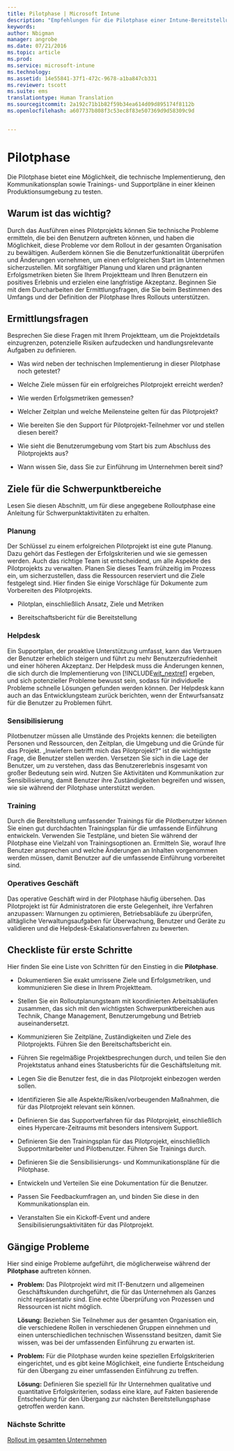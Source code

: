 ```yaml
---
title: Pilotphase | Microsoft Intune
description: "Empfehlungen für die Pilotphase einer Intune-Bereitstellung."
keywords: 
author: Nbigman
manager: angrobe
ms.date: 07/21/2016
ms.topic: article
ms.prod: 
ms.service: microsoft-intune
ms.technology: 
ms.assetid: 14e55841-37f1-472c-9678-a1ba847cb331
ms.reviewer: tscott
ms.suite: ems
translationtype: Human Translation
ms.sourcegitcommit: 2a192c71b1b82f59b34ea614d09d895174f8112b
ms.openlocfilehash: a607737b808f3c53ec8f83e507369d9d58309c9d


---
```


# Pilotphase
Die Pilotphase bietet eine Möglichkeit, die technische Implementierung, den Kommunikationsplan sowie Trainings- und Supportpläne in einer kleinen Produktionsumgebung zu testen.

## Warum ist das wichtig?
Durch das Ausführen eines Pilotprojekts können Sie technische Probleme ermitteln, die bei den Benutzern auftreten können, und haben die Möglichkeit, diese Probleme vor dem Rollout in der gesamten Organisation zu bewältigen. Außerdem können Sie die Benutzerfunktionalität überprüfen und Änderungen vornehmen, um einen erfolgreichen Start im Unternehmen sicherzustellen. Mit sorgfältiger Planung und klaren und prägnanten Erfolgsmetriken bieten Sie Ihrem Projektteam und Ihren Benutzern ein positives Erlebnis und erzielen eine langfristige Akzeptanz.
Beginnen Sie mit dem Durcharbeiten der Ermittlungsfragen, die Sie beim Bestimmen des Umfangs und der Definition der Pilotphase Ihres Rollouts unterstützen.

## Ermittlungsfragen
Besprechen Sie diese Fragen mit Ihrem Projektteam, um die Projektdetails einzugrenzen, potenzielle Risiken aufzudecken und handlungsrelevante Aufgaben zu definieren.

-   Was wird neben der technischen Implementierung in dieser Pilotphase noch getestet?

-   Welche Ziele müssen für ein erfolgreiches Pilotprojekt erreicht werden?

-   Wie werden Erfolgsmetriken gemessen?

-   Welcher Zeitplan und welche Meilensteine gelten für das Pilotprojekt?

-   Wie bereiten Sie den Support für Pilotprojekt-Teilnehmer vor und stellen diesen bereit?

-   Wie sieht die Benutzerumgebung vom Start bis zum Abschluss des Pilotprojekts aus?

-   Wann wissen Sie, dass Sie zur Einführung im Unternehmen bereit sind?

## Ziele für die Schwerpunktbereiche
Lesen Sie diesen Abschnitt, um für diese angegebene Rolloutphase eine Anleitung für Schwerpunktaktivitäten zu erhalten.

### Planung
Der Schlüssel zu einem erfolgreichen Pilotprojekt ist eine gute Planung. Dazu gehört das Festlegen der Erfolgskriterien und wie sie gemessen werden. Auch das richtige Team ist entscheidend, um alle Aspekte des Pilotprojekts zu verwalten. Planen Sie dieses Team frühzeitig im Prozess ein, um sicherzustellen, dass die Ressourcen reserviert und die Ziele festgelegt sind. Hier finden Sie einige Vorschläge für Dokumente zum Vorbereiten des Pilotprojekts.

-   Pilotplan, einschließlich Ansatz, Ziele und Metriken

-   Bereitschaftsbericht für die Bereitstellung

### Helpdesk
Ein Supportplan, der proaktive Unterstützung umfasst, kann das Vertrauen der Benutzer erheblich steigern und führt zu mehr Benutzerzufriedenheit und einer höheren Akzeptanz. Der Helpdesk muss die Änderungen kennen, die sich durch die Implementierung von [!INCLUDE[wit_nextref](../includes/wit_nextref_md.md)] ergeben, und sich potenzieller Probleme bewusst sein, sodass für individuelle Probleme schnelle Lösungen gefunden werden können. Der Helpdesk kann auch an das Entwicklungsteam zurück berichten, wenn der Entwurfsansatz für die Benutzer zu Problemen führt.

### Sensibilisierung
Pilotbenutzer müssen alle Umstände des Projekts kennen: die beteiligten Personen und Ressourcen, den Zeitplan, die Umgebung und die Gründe für das Projekt. „Inwiefern betrifft mich das Pilotprojekt?“ ist die wichtigste Frage, die Benutzer stellen werden. Versetzen Sie sich in die Lage der Benutzer, um zu verstehen, dass das Benutzererlebnis insgesamt von großer Bedeutung sein wird. Nutzen Sie Aktivitäten und Kommunikation zur Sensibilisierung, damit Benutzer ihre Zuständigkeiten begreifen und wissen, wie sie während der Pilotphase unterstützt werden.

### Training
Durch die Bereitstellung umfassender Trainings für die Pilotbenutzer können Sie einen gut durchdachten Trainingsplan für die umfassende Einführung entwickeln. Verwenden Sie Testpläne, und bieten Sie während der Pilotphase eine Vielzahl von Trainingsoptionen an. Ermitteln Sie, worauf Ihre Benutzer ansprechen und welche Änderungen an Inhalten vorgenommen werden müssen, damit Benutzer auf die umfassende Einführung vorbereitet sind.

### Operatives Geschäft
Das operative Geschäft wird in der Pilotphase häufig übersehen. Das Pilotprojekt ist für Administratoren die erste Gelegenheit, ihre Verfahren anzupassen: Warnungen zu optimieren, Betriebsabläufe zu überprüfen, alltägliche Verwaltungsaufgaben für Überwachung, Benutzer und Geräte zu validieren und die Helpdesk-Eskalationsverfahren zu bewerten.

## Checkliste für erste Schritte
Hier finden Sie eine Liste von Schritten für den Einstieg in die **Pilotphase**.

-   Dokumentieren Sie exakt umrissene Ziele und Erfolgsmetriken, und kommunizieren Sie diese in Ihrem Projektteam.

-   Stellen Sie ein Rolloutplanungsteam mit koordinierten Arbeitsabläufen zusammen, das sich mit den wichtigsten Schwerpunktbereichen aus Technik, Change Management, Benutzerumgebung und Betrieb auseinandersetzt.

-   Kommunizieren Sie Zeitpläne, Zuständigkeiten und Ziele des Pilotprojekts. Führen Sie den Bereitschaftsbericht ein.

-   Führen Sie regelmäßige Projektbesprechungen durch, und teilen Sie den Projektstatus anhand eines Statusberichts für die Geschäftsleitung mit.

-   Legen Sie die Benutzer fest, die in das Pilotprojekt einbezogen werden sollen.

-   Identifizieren Sie alle Aspekte/Risiken/vorbeugenden Maßnahmen, die für das Pilotprojekt relevant sein können.

-   Definieren Sie das Supportverfahren für das Pilotprojekt, einschließlich eines Hypercare-Zeitraums mit besonders intensivem Support.

-   Definieren Sie den Trainingsplan für das Pilotprojekt, einschließlich Supportmitarbeiter und Pilotbenutzer. Führen Sie Trainings durch.

-   Definieren Sie die Sensibilisierungs- und Kommunikationspläne für die Pilotphase.

-   Entwickeln und Verteilen Sie eine Dokumentation für die Benutzer.

-   Passen Sie Feedbackumfragen an, und binden Sie diese in den Kommunikationsplan ein.

-   Veranstalten Sie ein Kickoff-Event und andere Sensibilisierungsaktivitäten für das Pilotprojekt.

## Gängige Probleme
Hier sind einige Probleme aufgeführt, die möglicherweise während der **Pilotphase** auftreten können.

-   **Problem:** Das Pilotprojekt wird mit IT-Benutzern und allgemeinen Geschäftskunden durchgeführt, die für das Unternehmen als Ganzes nicht repräsentativ sind. Eine echte Überprüfung von Prozessen und Ressourcen ist nicht möglich.

    **Lösung:** Beziehen Sie Teilnehmer aus der gesamten Organisation ein, die verschiedene Rollen in verschiedenen Gruppen einnehmen und einen unterschiedlichen technischen Wissensstand besitzen, damit Sie wissen, was bei der umfassenden Einführung zu erwarten ist.

-   **Problem:** Für die Pilotphase wurden keine speziellen Erfolgskriterien eingerichtet, und es gibt keine Möglichkeit, eine fundierte Entscheidung für den Übergang zu einer umfassenden Einführung zu treffen.

    **Lösung:** Definieren Sie speziell für Ihr Unternehmen qualitative und quantitative Erfolgskriterien, sodass eine klare, auf Fakten basierende Entscheidung für den Übergang zur nächsten Bereitstellungsphase getroffen werden kann.

### Nächste Schritte
[Rollout im gesamten Unternehmen](enterprise-rollout.md)



<!--HONumber=Jul16_HO4-->


